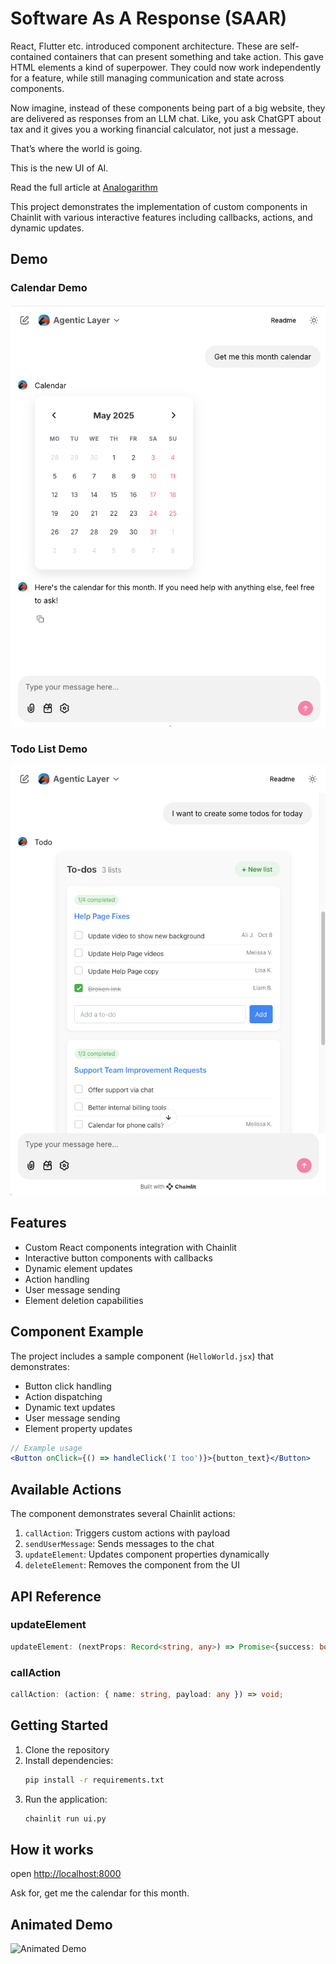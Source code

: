 # Software As A Response (SAAR)

React, Flutter etc. introduced component architecture. These are self-contained containers that can present something and take action. This gave HTML elements a kind of superpower. They could now work independently for a feature, while still managing communication and state across components.

Now imagine, instead of these components being part of a big website, they are delivered as responses from an LLM chat. Like, you ask ChatGPT about tax and it gives you a working financial calculator, not just a message.

That’s where the world is going.

This is the new UI of AI.

Read the full article at  [Analogarithm](https://analogarithm.com/software-as-a-response-saar-the-ui-of-ai-57933c454c13) 

This project demonstrates the implementation of custom components in Chainlit with various interactive features including callbacks, actions, and dynamic updates.

## Demo

### Calendar Demo

![Calendar Demo](demo1.png)

### Todo List Demo

![Todo List Demo](demo2.png)


## Features

- Custom React components integration with Chainlit
- Interactive button components with callbacks
- Dynamic element updates
- Action handling
- User message sending
- Element deletion capabilities

## Component Example

The project includes a sample component (`HelloWorld.jsx`) that demonstrates:

- Button click handling
- Action dispatching
- Dynamic text updates
- User message sending
- Element property updates

```jsx
// Example usage
<Button onClick={() => handleClick('I too')}>{button_text}</Button>
```

## Available Actions

The component demonstrates several Chainlit actions:

1. `callAction`: Triggers custom actions with payload
2. `sendUserMessage`: Sends messages to the chat
3. `updateElement`: Updates component properties dynamically
4. `deleteElement`: Removes the component from the UI

## API Reference

### updateElement
```typescript
updateElement: (nextProps: Record<string, any>) => Promise<{success: boolean}>;
```

### callAction
```typescript
callAction: (action: { name: string, payload: any }) => void;
```

## Getting Started

1. Clone the repository
2. Install dependencies:
   ```bash
   pip install -r requirements.txt
   ```
3. Run the application:
   ```bash
   chainlit run ui.py
   ```

## How it works
open [http://localhost:8000](http://localhost:8000)

Ask for, get me the calendar for this month. 

## Animated Demo

![Animated Demo](UIofAI.gif)